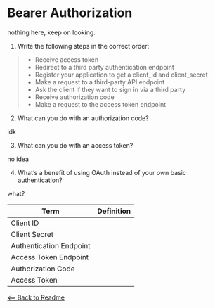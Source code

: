 # Bearer Authorization

nothing here, keep on looking.

1. Write the following steps in the correct order:

> * Receive access token
> * Redirect to a third party authentication endpoint
> * Register your application to get a client_id and client_secret
> * Make a request to a third-party API endpoint
> * Ask the client if they want to sign in via a third party
> * Receive authorization code
> * Make a request to the access token endpoint

2. What can you do with an authorization code?

  idk

3. What can you do with an access token?

  no idea

4. What’s a benefit of using OAuth instead of your own basic authentication?

  what?

Term | Definition
-----|-----------
Client ID | 
Client Secret | 
Authentication Endpoint | 
Access Token Endpoint | 
Authorization Code | 
Access Token | 

[<== Back to Readme](../README.md)
